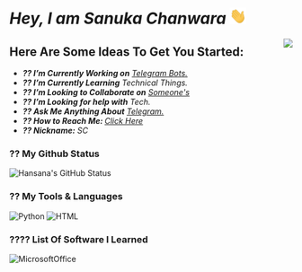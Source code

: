 # *Hey, I am Sanuka Chanwara* <img src="https://raw.githubusercontent.com/ABSphreak/ABSphreak/master/gifs/Hi.gif" width="30px">

<a href="https://github.com/scprojectsLK"><img align="right" src="https://telegra.ph/file/7ba4888dd197df779ab4c.jpg"> </a>
## Here Are Some Ideas To Get You Started:

- <i><b>?? I’m Currently Working on</b> <a href="#"> Telegram Bots.</a></i>
- <i><b>?? I’m Currently Learning</b> Technical Things.</i>
- <i><b>?? I’m Looking to Collaborate on</b> <a href="#">  Someone's</a></i>
- <i><b>?? I’m Looking for help with</b> Tech.</i>
- <i><b>?? Ask Me Anything About</b> <a href="#">Telegram.</a></i>
- <i><b>?? How to Reach Me: <a href="https://t.me/Sanu_2021ss"></b>Click Here</b></a></i>
- <i><b>?? Nickname:</b> SC </i>

### ?? My Github Status
![Hansana's GitHub Status](https://github-readme-stats.vercel.app/api?username=scprojectsLK&show_icons=true&theme=dark) 

### ?? My Tools & Languages
![Python](https://img.shields.io/badge/Python-14354C?style=for-the-badge&logo=python&logoColor=white)  ![HTML](https://img.shields.io/badge/HTML5-E34F26?style=for-the-badge&logo=html5&logoColor=white)  

### ???? List Of Software I Learned
![MicrosoftOffice](https://img.shields.io/badge/Microsoft_Office-D83B01?style=for-the-badge&logo=microsoft-office&logoColor=white)
![]()
![]()



